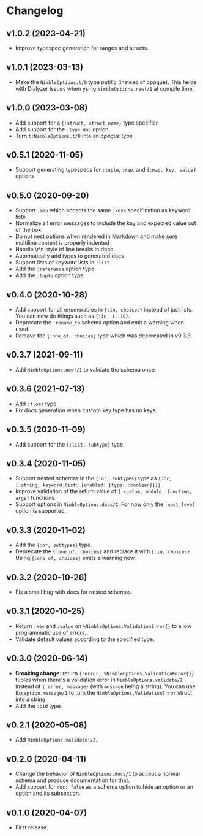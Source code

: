 # Changelog

## v1.0.2 (2023-04-21)

  * Improve typespec generation for ranges and structs.

## v1.0.1 (2023-03-13)

  * Make the `NimbleOptions.t/0` type *public* (instead of opaque). This helps with Dialyzer issues when ysing `NimbleOptions.new!/1` at compile time.

## v1.0.0 (2023-03-08)

  * Add support for a `{:struct, struct_name}` type specifier
  * Add support for the `:type_doc` option
  * Turn `t:NimbleOptions.t/0` into an *opaque* type

## v0.5.1 (2020-11-05)

  * Support generating typespecs for `:tuple`, `:map`, and `{:map, key, value}` options

## v0.5.0 (2020-09-20)

  * Support `:map` which accepts the same `:keys` specification as keyword lists
  * Normalize all error messages to include the key and expected value out of the box
  * Do not nest options when rendered in Markdown and make sure multiline content is properly indented
  * Handle \r\n style of line breaks in docs
  * Automatically add types to generated docs
  * Support lists of keyword lists in `:list`
  * Add the `:reference` option type
  * Add the `:tuple` option type

## v0.4.0 (2020-10-28)

  * Add support for all enumerables in `{:in, choices}` instead of just lists. You can now do things such as `{:in, 1..10}`.
  * Deprecate the `:rename_to` schema option and emit a warning when used.
  * Remove the `{:one_of, choices}` type which was deprecated in v0.3.3.

## v0.3.7 (2021-09-11)

  * Add `NimbleOptions.new!/1` to validate the schema once.

## v0.3.6 (2021-07-13)

  * Add `:float` type.
  * Fix docs generation when custom key type has no keys.

## v0.3.5 (2020-11-09)

  * Add support for the `{:list, subtype}` type.

## v0.3.4 (2020-11-05)

  * Support nested schemas in the `{:or, subtypes}` type as `{:or, [:string, keyword_list: [enabled: [type: :boolean]]]}`.
  * Improve validation of the return value of `{:custom, module, function, args}` functions.
  * Support options in `NimbleOptions.docs/2`. For now only the `:nest_level` option is supported.

## v0.3.3 (2020-11-02)

  * Add the `{:or, subtypes}` type.
  * Deprecate the `{:one_of, choices}` and replace it with `{:in, choices}`. Using `{:one_of, choices}` emits a warning now.

## v0.3.2 (2020-10-26)

  * Fix a small bug with docs for nested schemas.

## v0.3.1 (2020-10-25)

  * Return `:key` and `:value` on `%NimbleOptions.ValidationError{}` to allow programmatic use of errors.
  * Validate default values according to the specified type.

## v0.3.0 (2020-06-14)

  * **Breaking change**: return `{:error, %NimbleOptions.ValidationError{}}` tuples when there's a validation error in `NimbleOptions.validate/2` instead of `{:error, message}` (with `message` being a string). You can use `Exception.message/1` to turn the `NimbleOptions.ValidationError` struct into a string.
  * Add the `:pid` type.

## v0.2.1 (2020-05-08)

  * Add `NimbleOptions.validate!/2`.

## v0.2.0 (2020-04-11)

  * Change the behavior of `NimbleOptions.docs/1` to accept a normal schema and produce documentation for that.
  * Add support for `doc: false` as a schema option to hide an option or an option and its subsection.

## v0.1.0 (2020-04-07)

  * First release.
